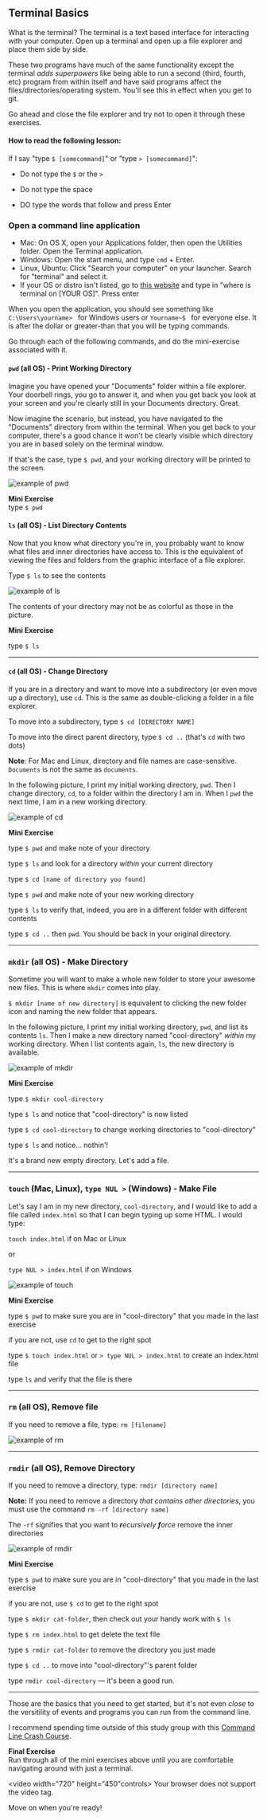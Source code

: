 ## Terminal Basics
What is the terminal? The terminal is a text based interface for interacting with your computer. Open up a terminal and open up a file explorer and place them side by side.

These two programs have much of the same functionality except the terminal _adds superpowers_ like being able to run a second (third, fourth, etc) program from within itself and have said programs affect the files/directories/operating system. You'll see this in effect when you get to git.

Go ahead and close the file explorer and try not to open it through these exercises.


#### How to read the following lesson:
If I say "type `$ [somecommand]`" or "type `> [somecommand]`":

- Do not type the `$` or the `>`

- Do not type the space

- DO type the words that follow and press Enter

### Open a command line application
  - Mac: On OS X, open your Applications folder, then open the Utilities folder. Open the Terminal application.
  - Windows: Open the start menu, and type `cmd` + Enter.
  - Linux, Ubuntu: Click "Search your computer" on your launcher. Search for "terminal" and select it.
  - If your OS or distro isn't listed, go to [this website](https://google.com) and type in "where is terminal on [YOUR OS]". Press enter

When you open the application, you should see something like `C:\Users\yourname> ` for Windows users or `Yourname~$ ` for everyone else. It is after the dollar or greater-than that you will be typing commands.

Go through each of the following commands, and do the mini-exercise associated with it.

#### `pwd` (all OS) - Print Working Directory

Imagine you have opened your "Documents" folder within a file explorer. Your doorbell rings, you go to answer it, and when you get back you look at your screen and you're clearly still in your Documents directory. Great.

Now imagine the scenario, but instead, you have navigated to the "Documents" directory from within the terminal. When you get back to your computer, there's a good chance it won't be clearly visible which directory you are in based solely on the terminal window.

If that's the case, type `$ pwd`, and your working directory will be printed to the screen.

![example of pwd](https://s3-us-west-2.amazonaws.com/wwcode-webdev/pwd-unix.png)

<div class="mini-exercise">
  <b>Mini Exercise</b><br>
  type <code>$ pwd</code>
</div>

#### `ls` (all OS) - List Directory Contents

Now that you know what directory you're in, you probably want to know what files and inner directories have access to. This is the equivalent of viewing the files and folders from the graphic interface of a file explorer.

Type `$ ls` to see the contents

![example of ls](https://s3-us-west-2.amazonaws.com/wwcode-webdev/ls-unix.png)

The contents of your directory may not be as colorful as those in the picture.

<div class="mini-exercise">
  <b>Mini Exercise</b><br>
  <p>type <code>$ ls</code></p>
</div>

---

#### `cd` (all OS) - Change Directory

If you are in a directory and want to move into a subdirectory (or even move up a directory), use `cd`. This is the same as double-clicking a folder in a file explorer.

To move into a subdirectory, type `$ cd [DIRECTORY NAME]`

To move into the direct parent directory, type `$ cd ..` (that's `cd` with two dots)

**Note**: For Mac and Linux, directory and file names are case-sensitive. `Documents` is not the same as `documents`.

In the following picture, I print my initial working directory, `pwd`. Then I change directory, `cd`, to a folder within the directory I am in. When I `pwd` the next time, I am in a new working directory.

![example of cd](https://s3-us-west-2.amazonaws.com/wwcode-webdev/cd-unix.png)

<div class="mini-exercise">
  <b>Mini Exercise</b><br>
  <p>type <code>$ pwd</code> and make note of your directory</p>
  <p>type <code>$ ls</code> and look for a directory <em>within</em> your current directory</p>
  <p>type <code>$ cd [name of directory you found]</code></p>
  <p>type <code>$ pwd</code> and make note of your new working directory</p>
  <p>type <code>$ ls</code> to verify that, indeed, you are in a different folder with different contents</p>
  <p>type <code>$ cd ..</code> then <code>pwd</code>. You should be back in your original directory.</p>
</div>

---

### `mkdir` (all OS) - Make Directory

Sometime you will want to make a whole new folder to store your awesome new files. This is where `mkdir` comes into play.

`$ mkdir [name of new directory]` is equivalent to clicking the new folder icon and naming the new folder that appears.

In the following picture, I print my initial working directory, `pwd`, and list its contents `ls`. Then I make a new directory named "cool-directory" _within_ my working directory. When I list contents again, `ls`, the new directory is available.

![example of mkdir](https://s3-us-west-2.amazonaws.com/wwcode-webdev/mkdir-unix.png)

<div class="mini-exercise">
  <b>Mini Exercise</b><br>
  <p>type <code>$ mkdir cool-directory</code></p>
  <p>type <code>$ ls</code> and notice that "cool-directory" is now listed</p>
  <p>type <code>$ cd cool-directory</code> to change working directories to "cool-directory"</p>
  <p>type <code>$ ls</code> and notice... nothin'!</p>
  <p>It's a brand new empty directory. Let's add a file.</p>
</div>

---

### `touch` (Mac, Linux), `type NUL >` (Windows) - Make File

Let's say I am in my new directory, `cool-directory`, and I would like to add a file called `index.html` so that I can begin typing up some HTML. I would type:

`touch index.html` if on Mac or Linux

or

`type NUL > index.html` if on Windows

![example of touch](https://s3-us-west-2.amazonaws.com/wwcode-webdev/touch-unix.png)

<div class="mini-exercise">
  <b>Mini Exercise</b><br>
  <p>type <code>$ pwd</code> to make sure you are in "cool-directory" that you made in the last exercise</p>
  <p>if you are not, use <code>cd</code> to get to the right spot</p>
  <p>type <code>$ touch index.html</code> or <code>> type NUL > index.html</code> to create an index.html file</p>
  <p>type <code>ls</code> and verify that the file is there</p>
</div>

---

### `rm` (all OS), Remove file

If you need to remove a file, type: `rm [filename]`

![example of rm](https://s3-us-west-2.amazonaws.com/wwcode-webdev/rm-unix.png)

---

### `rmdir` (all OS), Remove Directory

If you need to remove a directory, type: `rmdir [directory name]`

**Note:** If you need to remove a directory _that contains other directories_, you must use the command `rm -rf [directory name]`

The `-rf` signifies that you want to _**r**ecursively_ _**f**orce_ remove the inner directories

![example of rmdir](https://s3-us-west-2.amazonaws.com/wwcode-webdev/rmdir-unix.png)

<div class="mini-exercise">
  <b>Mini Exercise</b><br>
  <p>type <code>$ pwd</code> to make sure you are in "cool-directory" that you made in the last exercise</p>
  <p>if you are not, use <code>$ cd</code> to get to the right spot</p>
  <p>type <code>$ mkdir cat-folder</code>, then check out your handy work with <code>$ ls</code></p>

  <p>type <code>$ rm index.html</code> to get delete the text file</p>
  <p>type <code>$ rmdir cat-folder</code> to remove the directory you just made</p>
  <p>type <code>$ cd ..</code> to move into "cool-directory"'s parent folder</p>
  <p>type <code>rmdir cool-directory</code> &mdash; it's been a good run.</p>
</div>

---

Those are the basics that you need to get started, but it's not even _close_ to the versitility of events and programs you can run from the command line.

I recommend spending time outside of this study group with this [Command Line Crash Course](https://learnpythonthehardway.org/book/appendixa.html).

<div class="mini-exercise">
  <b>Final Exercise</b><br>
  Run through all of the mini exercises above until you are comfortable navigating around with just a terminal.
</div>

<video width="720" height="450"controls>
  <source src="https://s3-us-west-2.amazonaws.com/wwcode-webdev/terminal-ex.mov" type="video/mov">
  <source src="https://s3-us-west-2.amazonaws.com/wwcode-webdev/terminal-ex.mp4" type="video/mp4">
  Your browser does not support the video tag.
</video>

<p class="closing">Move on when you're ready!</p>